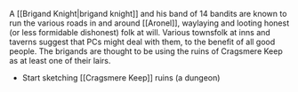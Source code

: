 A [[Brigand Knight|brigand knight]] and his band of 14 bandits are known to run the various roads in and around [[Aronel]], waylaying and looting honest (or less formidable dishonest) folk at will. Various townsfolk at inns and taverns suggest that PCs might deal with them, to the benefit of all good people. The brigands are thought to be using the ruins of Cragsmere Keep as at least one of their lairs.

- Start sketching [[Cragsmere Keep]] ruins (a dungeon)

